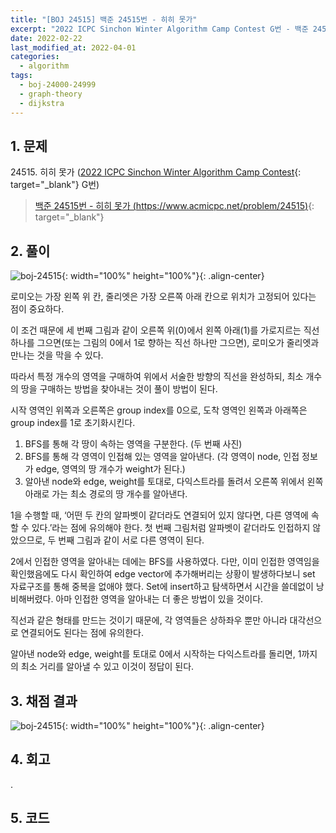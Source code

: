 ```yaml
---
title: "[BOJ 24515] 백준 24515번 - 히히 못가"
excerpt: "2022 ICPC Sinchon Winter Algorithm Camp Contest G번 - 백준 24515번 히히 못가 풀이"
date: 2022-02-22
last_modified_at: 2022-04-01
categories:
  - algorithm
tags:
  - boj-24000-24999
  - graph-theory
  - dijkstra
---
```


## 1. 문제
$24515$. 히히 못가 ([2022 ICPC Sinchon Winter Algorithm Camp Contest](https://burningfalls.github.io/contest/2022-swac-baekjoon-contest/){: target="_blank"} G번)

> [백준 24515번 - 히히 못가 (https://www.acmicpc.net/problem/24515)](https://www.acmicpc.net/problem/24515){: target="_blank"}

## 2. 풀이

![boj-24515](https://user-images.githubusercontent.com/30232837/161202402-e0a4c395-affc-4c31-8d3f-f863f66febce.png "boj-24515"){: width="100%" height="100%"}{: .align-center}

로미오는 가장 왼쪽 위 칸, 줄리엣은 가장 오른쪽 아래 칸으로 위치가 고정되어 있다는 점이 중요하다. 

이 조건 때문에 세 번째 그림과 같이 오른쪽 위($0$)에서 왼쪽 아래($1$)를 가로지르는 직선 하나를 그으면(또는 그림의 $0$에서 $1$로 향하는 직선 하나만 그으면), 로미오가 줄리엣과 만나는 것을 막을 수 있다. 

따라서 특정 개수의 영역을 구매하여 위에서 서술한 방향의 직선을 완성하되, 최소 개수의 땅을 구매하는 방법을 찾아내는 것이 풀이 방법이 된다.

시작 영역인 위쪽과 오른쪽은 group index를 $0$으로, 도착 영역인 왼쪽과 아래쪽은 group index를 $1$로 초기화시킨다.

1.	BFS를 통해 각 땅이 속하는 영역을 구분한다. (두 번째 사진)
2.	BFS를 통해 각 영역이 인접해 있는 영역을 알아낸다. (각 영역이 node, 인접 정보가 edge, 영역의 땅 개수가 weight가 된다.)
3.	알아낸 node와 edge, weight를 토대로, 다익스트라를 돌려서 오른쪽 위에서 왼쪽 아래로 가는 최소 경로의 땅 개수를 알아낸다.

$1$을 수행할 때, ‘어떤 두 칸의 알파벳이 같더라도 연결되어 있지 않다면, 다른 영역에 속할 수 있다.’라는 점에 유의해야 한다. 첫 번째 그림처럼 알파벳이 같더라도 인접하지 않았으므로, 두 번째 그림과 같이 서로 다른 영역이 된다. 

$2$에서 인접한 영역을 알아내는 데에는 BFS를 사용하였다. 다만, 이미 인접한 영역임을 확인했음에도 다시 확인하여 edge vector에 추가해버리는 상황이 발생하다보니 set 자료구조를 통해 중복을 없애야 했다. Set에 insert하고 탐색하면서 시간을 쓸데없이 낭비해버렸다. 아마 인접한 영역을 알아내는 더 좋은 방법이 있을 것이다. 

직선과 같은 형태를 만드는 것이기 때문에, 각 영역들은 상하좌우 뿐만 아니라 대각선으로 연결되어도 된다는 점에 유의한다.

알아낸 node와 edge, weight를 토대로 $0$에서 시작하는 다익스트라를 돌리면, $1$까지의 최소 거리를 알아낼 수 있고 이것이 정답이 된다.

## 3. 채점 결과

![boj-24515](https://user-images.githubusercontent.com/30232837/161202522-10cb5531-4e36-4180-a757-4418efe4eda6.png "boj-24515"){: width="100%" height="100%"}{: .align-center}

## 4. 회고

.

## 5. 코드

<script src="https://gist.github.com/BurningFalls/f3d59754b6b7bc961cdd02173cfbabcf.js"></script>